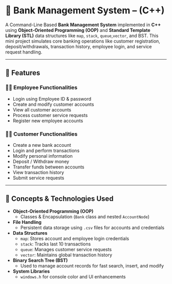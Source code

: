 # 🏦 Bank Management System –  (C++)

A Command-Line Based **Bank Management System** implemented in **C++** using **Object-Oriented Programming (OOP)** and **Standard Template Library (STL)** data structures like `map`, `stack`, `queue`,`vector`, and BST. This mini project simulates core banking operations like customer registration, deposit/withdrawals, transaction history, employee login, and service request handling.

---

## 📌 Features

### 👨‍💼 Employee Functionalities
- Login using Employee ID & password
- Create and modify customer accounts
- View all customer accounts
- Process customer service requests
- Register new employee accounts

### 👨‍💻 Customer Functionalities
- Create a new bank account
- Login and perform transactions
- Modify personal information
- Deposit / Withdraw money
- Transfer funds between accounts
- View transaction history
- Submit service requests

---

## 🧠 Concepts & Technologies Used

- **Object-Oriented Programming (OOP)**  
  - Classes & Encapsulation (`Bank` class and nested `AccountNode`)
- **File Handling**  
  - Persistent data storage using `.csv` files for accounts and credentials
- **Data Structures**
  - `map`: Stores account and employee login credentials
  - `stack`: Tracks last 10 transactions
  - `queue`: Manages customer service requests
  - `vector`: Maintains global transaction history
- **Binary Search Tree (BST)**  
  - Used to manage account records for fast search, insert, and modify
- **System Libraries**
  - `windows.h` for console color and UI enhancements
